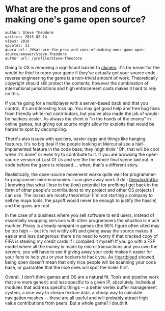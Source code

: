 # What are the pros and cons of making one's game open source?

	author: Steve Theodore
	written: 2015-02-14
	views: 2818
	upvotes: 31
	quora url: /What-are-the-pros-and-cons-of-making-ones-game-open-source/answer/Steve-Theodore
	author url: /profile/Steve-Theodore


Going to OS is removing a significant barrier to [cloners](http://www.gamesindustry.biz/articles/2012-05-31-how-to-protect-your-game-from-clones): it's far easier for the would be thief to repro your game if they've actually got your source code - reverse engineering the game is a non-trivial amount of work. Theoretically copyright should still protect the contents; however the combination of international jurisdictions and high enforcement costs makes it hard to rely on this. 

If you're going for a multiplayer with a server-based back end that you control, it's an interesting toss up. You may get good help and free bug fixes from friendly white-hat contributors, but you've also made the job of would-be hackers easier. As always the client is "in the hands of the enemy" in online games, but giving out source might allow for exploits that would be harder to spot by decompiling.

There's also issues with spoilers, easter eggs and things like hanging features. It's no big deal if the people looking at Mercurial see a half-implemented feature in the code base; they migh think "Oh, that will be cool when it's done" or even try to contribute to it. If you are browsing the open-source version of Last Of Us and see the the whole final scene laid out in code before the game is released.... when, that's a different story.

Realistically, the open-source movement works quite well for programmer-to-programmer mini-economies. I can give away work (I do : [theodox/mGui](https://github.com/theodox/mGui)
) knowing that what I lose in the (low) potential for profiting I get back in the form of other people's contributions to my project and other OS projects I can use. The losses are mostly theoretical (I'm not starting a company to sell my maya tools, the payoff would never be enough to justify the hassle) and the gains are real. 

In the case of a business where you sell software to end users, instead of essentially swapping services with other programmers the situation is much murkier. Piracy is already rampant in games (the 90% figure often cited may be too high -- but it's not wildly off) and giving away the source makes it easier and less dangerous: there's no need to worry if that cracked copy of FIFA is stealing my credit cards if I compiled it myself! If you go with a F2P model where all the money is made by micro-transactions and you own the servers, you will have to see if giving away your code makes it easier for your fans to help you or your hackers to hack you. As [Heartbleed](http://heartbleed.com/) showed, being open doesn't mean that only nice people will be scanning your code base, or guarantee that the nice ones will spot the holes first.

Overall, I don't think games and OS are a natural fit. Tools and pipeline work that are more generic and less specific to a given IP, absolutely. Individual modules that address specific things -- a better vertex buffer management system, a nice way to stream texture data, a cheap way to calculate navigation meshes -- these are all useful and will probably attract high value contributions from peers. But a whole game? I doubt it.

